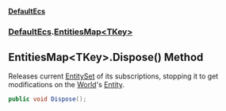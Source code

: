 #### [DefaultEcs](./index.md 'index')
### [DefaultEcs](./DefaultEcs.md 'DefaultEcs').[EntitiesMap&lt;TKey&gt;](./DefaultEcs-EntitiesMap-TKey-.md 'DefaultEcs.EntitiesMap&lt;TKey&gt;')
## EntitiesMap&lt;TKey&gt;.Dispose() Method
Releases current [EntitySet](./DefaultEcs-EntitySet.md 'DefaultEcs.EntitySet') of its subscriptions, stopping it to get modifications on the [World](./DefaultEcs-EntitiesMap-TKey--World.md 'DefaultEcs.EntitiesMap&lt;TKey&gt;.World')'s [Entity](./DefaultEcs-Entity.md 'DefaultEcs.Entity').  
```csharp
public void Dispose();
```
